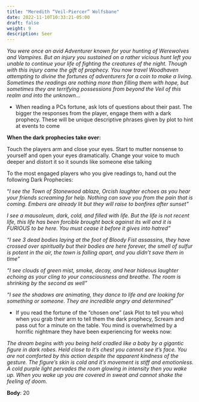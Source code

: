 ```yaml
---
title: "Meredith “Veil-Piercer” Wolfsbane"
date: 2022-11-10T10:33:21-05:00
draft: false
weight: 9
description: Seer
---
```


*You were once an avid Adventurer known for your hunting of Werewolves and Vampires. But an injury you sustained on a rather vicious hunt left you unable to continue your life of fighting the creatures of the night. Though with this injury came the gift of prophecy. You now travel Woodhaven attempting to divine the fortunes of adventurers for a coin to make a living. Sometimes the readings are nothing more than filling them with hope, but sometimes they are terrifying possessions from beyond the Veil of this realm and into the unknown…*

- When reading a PCs fortune, ask lots of questions about their past. The bigger the responses from the player, engage them with a dark prophecy. These will be unique descriptive phrases given by plot to hint at events to come

 **When the dark prophecies take over:**

Touch the players arm and close your eyes. Start to mutter nonsense to yourself and open your eyes dramatically. Change your voice to much deeper and distort it so it sounds like someone else talking

To the most engaged players who you give readings to, hand out the following Dark Prophecies:

“*I see the Town of Stonewood ablaze, Orcish laughter echoes as you hear your friends screaming for help. Nothing can save you from the pain that is coming. Embers are already lit but they will raise to bonfires after sunset”*

*I see a mausoleum, dark, cold, and filled with life. But the life is not recent life, this life has been forcible brought back against its will and it is FURIOUS to be here. You must cease it before it gives into hatred”*

*“I see 3 dead bodies laying at the foot of Bloody Fist assassins, they have crossed over spiritually but their bodies are here forever, the smell of sulfur is potent in the air, the town is falling apart, and you didn’t save them in time”*

*“I see clouds of green mist, smoke, decay, and hear hideous laughter echoing as your cling to your consciousness and breathe. The room is shrinking by the second as well”*

*“I see the shadows are animating, they dance to life and are looking for something or someone. They are incredible angry and determined”*

- If you read the fortune of the “chosen one” (ask Plot to tell you who) when you grab their arm to tell them the dark prophecy, Scream and pass out for a minute on the table. You mind is overwhelmed by a horrific nightmare they have been experiencing for weeks now:

*The dream begins with you being held cradled like a baby by a gigantic figure in dark robes. Held close to it’s chest you cannot see it’s face. You are not comforted by this action despite the apparent kindness of the gesture. The figure’s skin is cold and it’s movement is stiff and emotionless. A cold purple light pervades the room glowing in intensity then you wake up. When you wake up you are covered in sweat and cannot shake the feeling of doom.*

**Body**: 20
